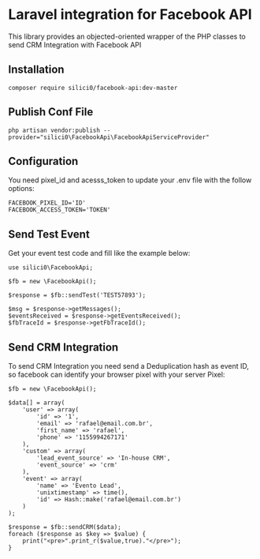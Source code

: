 # Laravel integration for Facebook API

This library provides an objected-oriented wrapper of the PHP classes to send CRM Integration with Facebook API

## Installation

```
composer require silici0/facebook-api:dev-master
```

## Publish Conf File

```
php artisan vendor:publish --provider="silici0\FacebookApi\FacebookApiServiceProvider"
```

## Configuration

You need pixel_id and acesss_token to update your .env file with the follow options:

```
FACEBOOK_PIXEL_ID='ID'
FACEBOOK_ACCESS_TOKEN='TOKEN'
```

## Send Test Event 

Get your event test code and fill like the example below:

```
use silici0\FacebookApi;

$fb = new \FacebookApi();

$response = $fb::sendTest('TEST57893');

$msg = $response->getMessages();
$eventsReceived = $response->getEventsReceived();
$fbTraceId = $response->getFbTraceId();
```

## Send CRM Integration

To send CRM Integration you need send a Deduplication hash as event ID, so facebook can identify your browser pixel with your server Pixel:

```
$fb = new \FacebookApi();

$data[] = array(
	'user' => array(
		'id' => '1',
		'email' => 'rafael@email.com.br',
		'first_name' => 'rafael',
        'phone' => '1155994267171'
	),
	'custom' => array(
		'lead_event_source' => 'In-house CRM',
		'event_source' => 'crm'
	),
	'event' => array(
		'name' => 'Evento Lead',
		'unixtimestamp' => time(),
        'id' => Hash::make('rafael@email.com.br')
	)
);

$response = $fb::sendCRM($data);
foreach ($response as $key => $value) {
    print("<pre>".print_r($value,true)."</pre>");
}
```
